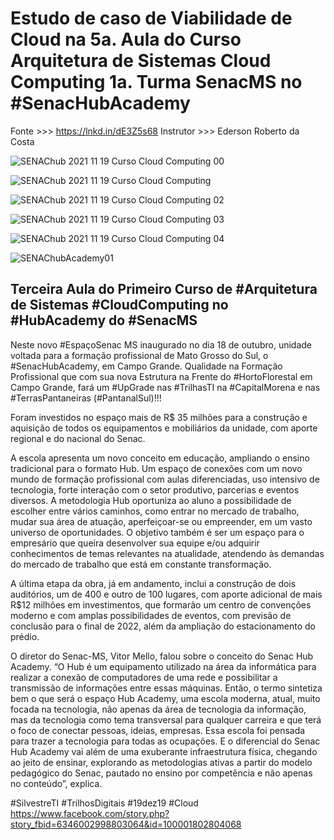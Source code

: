 # Estudo de caso de Viabilidade de Cloud na 5a. Aula do Curso Arquitetura de Sistemas Cloud Computing 1a. Turma SenacMS no #SenacHubAcademy

Fonte >>> https://lnkd.in/dE3Z5s68 
Instrutor >>> Ederson Roberto da Costa

![SENAChub 2021 11 19 Curso Cloud Computing 00](https://user-images.githubusercontent.com/93165498/142642605-0edc3df3-4360-4a95-8ce7-6f55ec72b8d0.jpg)

![SENAChub 2021 11 19 Curso Cloud Computing](https://user-images.githubusercontent.com/93165498/142642663-c5ac7679-4fb5-465d-b3ab-6c7d25005893.jpg)

![SENAChub 2021 11 19 Curso Cloud Computing 02](https://user-images.githubusercontent.com/93165498/142642685-651db634-662f-45c2-84c3-8a69da5ab089.jpg)

![SENAChub 2021 11 19 Curso Cloud Computing 03](https://user-images.githubusercontent.com/93165498/142642720-aa7527ab-8b61-4018-865b-9d279c5bd437.jpg)

![SENAChub 2021 11 19 Curso Cloud Computing 04](https://user-images.githubusercontent.com/93165498/142642754-23e90e84-c4d3-49cb-bf33-5a4990f9cf6e.jpg)

![SENAChubAcademy01](https://user-images.githubusercontent.com/93165498/142642945-bca85b9e-eb00-407a-9866-08060e74d49e.jpg)


## Terceira Aula do Primeiro Curso de #Arquitetura de Sistemas #CloudComputing no #HubAcademy do #SenacMS 

Neste novo #EspaçoSenac MS inaugurado no dia 18 de outubro, unidade voltada para a formação profissional de Mato Grosso do Sul, o #SenacHubAcademy, em Campo Grande. Qualidade na Formação Profissional que com sua nova Estrutura na Frente do #HortoFlorestal em Campo Grande, fará um #UpGrade nas #TrilhasTI na #CapitalMorena e nas #TerrasPantaneiras (#PantanalSul)!!! 

Foram investidos no espaço mais de R$ 35 milhões para a construção e aquisição de todos os equipamentos e mobiliários da unidade, com aporte regional e do nacional do Senac. 

A escola apresenta um novo conceito em educação, ampliando o ensino tradicional para o formato Hub. Um espaço de conexões com um novo mundo de formação profissional com aulas diferenciadas, uso intensivo de tecnologia, forte interação com o setor produtivo, parcerias e eventos diversos. A metodologia Hub oportuniza ao aluno a possibilidade de escolher entre vários caminhos, como entrar no mercado de trabalho, mudar sua área de atuação, aperfeiçoar-se ou empreender, em um vasto universo de oportunidades. O objetivo também é ser um espaço para o empresário que queira desenvolver sua equipe e/ou adquirir conhecimentos de temas relevantes na atualidade, atendendo às demandas do mercado de trabalho que está em constante transformação.

A última etapa da obra, já em andamento, inclui a construção de dois auditórios, um de 400 e outro de 100 lugares, com aporte adicional de mais R$12 milhões em investimentos, que formarão um centro de convenções moderno e com amplas possibilidades de eventos, com previsão de conclusão para o final de 2022, além da ampliação do estacionamento do prédio.

O diretor do Senac-MS, Vitor Mello, falou sobre o conceito do Senac Hub Academy. “O Hub é um equipamento utilizado na área da informática para realizar a conexão de computadores de uma rede e possibilitar a transmissão de informações entre essas máquinas. Então, o termo sintetiza bem o que será o espaço Hub Academy, uma escola moderna, atual, muito focada na tecnologia, não apenas da área de tecnologia da informação, mas da tecnologia como tema transversal para qualquer carreira e que terá o foco de conectar pessoas, ideias, empresas. Essa escola foi pensada para trazer a tecnologia para todas as ocupações. E o diferencial do Senac Hub Academy vai além de uma exuberante infraestrutura física, chegando ao jeito de ensinar, explorando as metodologias ativas a partir do modelo pedagógico do Senac, pautado no ensino por competência e não apenas no conteúdo”, explica.

#SilvestreTI #TrilhosDigitais #19dez19 #Cloud 
https://www.facebook.com/story.php?story_fbid=6346002998803064&id=100001802804068 


